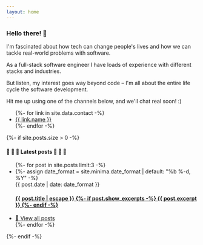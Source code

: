 ```yaml
---
layout: home
---
```


<div class="home-container" id="home">
    <div class="card text-center source-pro">
        <h3>Hello there! 👋 </h3>
        <div class="px-2">
            <p>I'm fascinated about how tech can change people's lives and how we can tackle real-world problems with software.</p>
            <p>As a full-stack software engineer I have loads of experience with different stacks and industries.</p>
            <p>But listen, my interest goes way beyond code – I'm all about the entire life cycle the software development.</p>
            <p>Hit me up using one of the channels below, and we'll chat real soon! :)</p>
        </div>            
        <ul class="icons icons-card">
            {%- for link in site.data.contact -%}
                <li><a href="{{ link.url }}" target="_blank" class="icon {{ link.iconClass}}"><span class="label">{{ link.name }}</span></a></li>
            {%- endfor -%}
        </ul>
    </div>
    {%- if site.posts.size > 0 -%}
    <div class="card latest-posts">
        <h4 class="text-center">📣 📣 📣 Latest posts 📣 📣 📣 </h4>
        <ul class="no-bullets items-separator">
            {%- for post in site.posts limit:3 -%}
            <li>
                {%- assign date_format = site.minima.date_format | default: "%b %-d, %Y" -%}
                <div class="italic color-light-gray text-size-7">
                    <span>{{ post.date | date: date_format }}</span>
                </div>
                <h4>
                    <a href="{{ post.url | relative_url }}">
                        <span class="block">{{ post.title | escape }}</span>
                        {%- if post.show_excerpts -%}
                        <span class="excerpt italic color-light-gray text-size-9">
                            {{ post.excerpt }}
                        </span>
                        {%- endif -%}
                    </a>
                </h4>
            </li>
            <li class="text-right pr-2 text-size-9">
                <a href="{{ "/blog" | absolute_url }}">
                    <span class="block">👀 View all posts</span>
                </a>
            </li>
            {%- endfor -%}
        </ul>
    </div>
    {%- endif -%}
</div>
